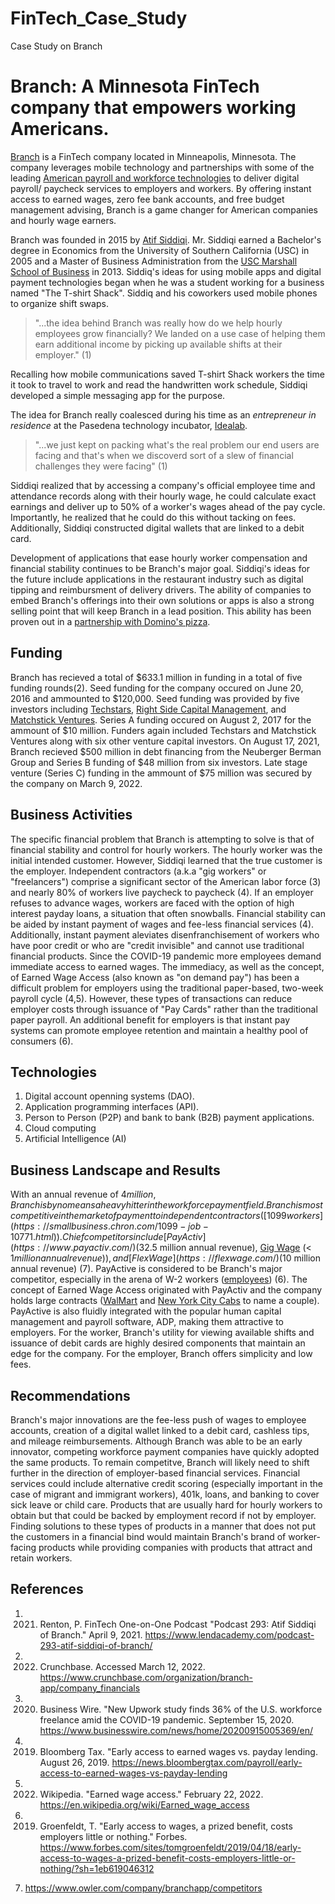 # FinTech_Case_Study
Case Study on Branch
# Branch: A Minnesota FinTech company that empowers working Americans.

[Branch](https://www.branchapp.com/about) is a FinTech company located in Minneapolis, Minnesota. The company leverages mobile technology and partnerships with some of the leading [American payroll and workforce technologies](https://www.branchapp.com/partners) to deliver digital payroll/ paycheck services to employers and workers.  By offering instant access to earned wages, zero fee bank accounts, and free budget management advising, Branch is a game changer for American companies and hourly wage earners.

Branch was founded in 2015 by [Atif Siddiqi](https://www.branchapp.com/team/atif-siddiqi). Mr. Siddiqi earned a Bachelor's degree in Economics from the University of Southern California (USC) in 2005 and a Master of Business Administration from the [USC Marshall School of Business](https://www.marshall.usc.edu/) in 2013. Siddiq's ideas for using mobile apps and digital payment technologies began when he was a student working for a business named "The T-shirt Shack". Siddiq and his coworkers used mobile phones to organize shift swaps. 

>"...the idea behind Branch was really how do we help hourly employees grow financially? We landed on a use case of helping them earn additional income by picking up available shifts at their employer." (1)

Recalling how mobile communications saved T-shirt Shack workers the time it took to travel to work and read the handwritten work schedule, Siddiqi developed a simple messaging app for the purpose. 

The idea for Branch really coalesced during his time as an _entrepreneur in residence_ at the Pasedena technology incubator, [Idealab](https://www.idealab.com/).

>"...we just kept on packing what's the real problem our end users are facing and that's when we discoverd sort of a slew of financial challenges they were facing" (1)

Siddiqi realized that by accessing a company's official employee time and attendance records along with their hourly wage, he could calculate exact earnings and deliver up to 50% of a worker's wages ahead of the pay cycle. Importantly, he realized that he could do this without tacking on fees. Additionally, Siddiqi constructed digital wallets that are linked to a debit card.

Development of applications that ease hourly worker compensation and financial stability continues to be Branch's major goal. Siddiqi's ideas for the future include applications in the restaurant industry such as digital tipping and reimbursment of delivery drivers. The ability of companies to embed Branch's offerings into their own solutions or apps is also a strong selling point that will keep Branch in a lead position. This ability has been proven out in a [partnership with Domino's pizza](https://www.branchapp.com/blog/dominos-same-day-tips-mileage).

## Funding

Branch has recieved a total of $633.1 million in funding in a total of five funding rounds(2). Seed funding for the company occured on June 20, 2016 and ammounted to $120,000. Seed funding was provided by five investors including [Techstars](https://www.techstars.com/), [Right Side Capital Management](http://rightsidecapital.com/), and [Matchstick Ventures](https://www.matchstick.vc/). Series A funding occured on August 2, 2017 for the ammount of $10 million. Funders again included Techstars and Matchstick Ventures along with six other venture capital investors. On August 17, 2021, Branch recieved $500 million in debt financing from the Neuberger Berman Group and Series B funding of $48 million from six investors. Late stage venture (Series C) funding in the ammount of $75 million was secured by the company on March 9, 2022.

## Business Activities

The specific financial problem that Branch is attempting to solve is that of financial stability and control for hourly workers. The hourly worker was the initial intended customer. However, Siddiqi learned that the true customer is the employer. Independent contractors (a.k.a "gig workers" or "freelancers") comprise a significant sector of the American labor force (3) and nearly 80% of workers live paycheck to paycheck (4). If an employer refuses to advance wages, workers are faced with the option of high interest payday loans, a situation that often snowballs. Financial stability can be aided by instant payment of wages and fee-less financial services (4). Additionally, instant payment aleviates disenfranchisement of workers who have poor credit or who are "credit invisible" and cannot use traditional financial products. Since the COVID-19 pandemic more employees demand immediate access to earned wages. The immediacy, as well as the concept, of Earned Wage Access (also known as "on demand pay") has been a difficult problem for employers using the traditional paper-based, two-week payroll cycle (4,5). However, these types of transactions can reduce employer costs through issuance of "Pay Cards" rather than the traditional paper payroll. An additional benefit for employers is that instant pay systems can promote employee retention and maintain a healthy pool of consumers (6).

## Technologies 
1. Digital account openning systems (DAO). 
2. Application programming interfaces (API).
3. Person to Person (P2P) and bank to bank (B2B) payment applications.
4. Cloud computing
5. Artificial Intelligence (AI)


## Business Landscape and Results

With an annual revenue of $4 million, Branch is by no means a heavy hitter in the workforce payment field. Branch is most competitive in the market of payment to independent contractors ([1099 workers](https://smallbusiness.chron.com/1099-job-10771.html)). Chief competitors include [PayActiv](https://www.payactiv.com/) ($32.5 million annual revenue), [Gig Wage](https://gigwage.com/) (< $1 million annual revenue)), and [FlexWage](https://flexwage.com/) ($10 million annual revenue) (7). PayActive is considered to be Branch's major competitor, especially in the arena of W-2 workers ([employees](https://squareup.com/us/en/townsquare/1099-vs-w2-which-do-you-want)) (6). The concept of Earned Wage Access originated with PayActiv and the company holds large contracts ([WalMart](https://www.payactiv.com/financial-wellness-service-walmart/) and [New York City Cabs](https://www.payactiv.com/case-studies/payactiv-helps-nyc-cab-drivers-get-paid/) to name a couple). PayActive is also fluidly integrated with the popular human capital management and payroll software, ADP, making them attractive to employers. For the worker, Branch's utility for viewing available shifts and issuance of debit cards are highly desired components that maintain an edge for the company. For the employer, Branch offers simplicity and low fees.

## Recommendations
Branch's major innovations are the fee-less push of wages to employee accounts, creation of a digital wallet linked to a debit card, cashless tips, and mileage reimbursements. Although Branch was able to be an early innovator, competing workforce payment companies have quickly adopted the same products. To remain competitve, Branch will likely need to shift further in the direction of employer-based financial services. Financial services could include alternative credit scoring (especially important in the case of migrant and immigrant workers), 401k, loans, and banking to cover sick leave or child care. Products that are usually hard for hourly workers to obtain but that could be backed by employment record if not by employer. Finding solutions to these types of products in a manner that does not put the customers in a financial bind would maintain Branch's brand of worker-facing products while providing companies with products that attract and retain workers.


## References
1. 2021. Renton, P.  FinTech One-on-One Podcast "Podcast 293: Atif Siddiqi of Branch." April 9, 2021. https://www.lendacademy.com/podcast-293-atif-siddiqi-of-branch/

2. 2022. Crunchbase. Accessed March 12, 2022. https://www.crunchbase.com/organization/branch-app/company_financials

3. 2020. Business Wire. "New Upwork study finds 36% of the U.S. workforce freelance amid the COVID-19 pandemic. September 15, 2020. https://www.businesswire.com/news/home/20200915005369/en/

4. 2019. Bloomberg Tax. "Early access to earned wages vs. payday lending. August 26, 2019. https://news.bloombergtax.com/payroll/early-access-to-earned-wages-vs-payday-lending

5. 2022. Wikipedia. "Earned wage access." February 22, 2022. https://en.wikipedia.org/wiki/Earned_wage_access

6. 2019. Groenfeldt, T. "Early access to wages, a prized benefit, costs employers little or nothing." Forbes. https://www.forbes.com/sites/tomgroenfeldt/2019/04/18/early-access-to-wages-a-prized-benefit-costs-employers-little-or-nothing/?sh=1eb619046312

7. https://www.owler.com/company/branchapp/competitors
